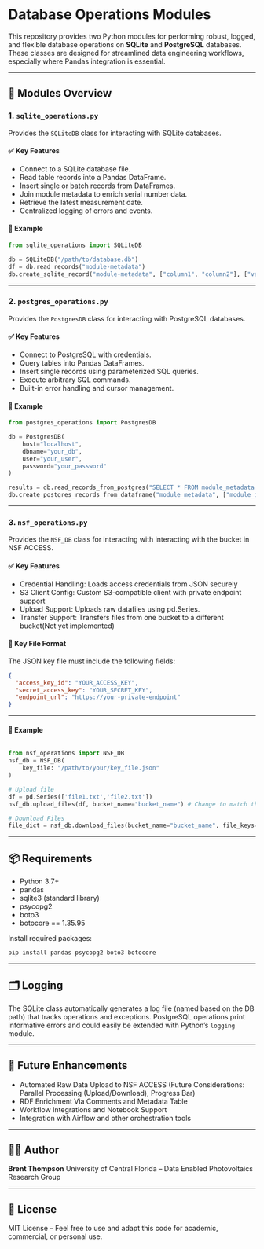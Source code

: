 
# Database Operations Modules

This repository provides two Python modules for performing robust, logged, and flexible database operations on **SQLite** and **PostgreSQL** databases. These classes are designed for streamlined data engineering workflows, especially where Pandas integration is essential.

---

## 📁 Modules Overview

### 1. `sqlite_operations.py`

Provides the `SQLiteDB` class for interacting with SQLite databases.

#### ✅ Key Features

* Connect to a SQLite database file.
* Read table records into a Pandas DataFrame.
* Insert single or batch records from DataFrames.
* Join module metadata to enrich serial number data.
* Retrieve the latest measurement date.
* Centralized logging of errors and events.

#### 📌 Example

```python
from sqlite_operations import SQLiteDB

db = SQLiteDB("/path/to/database.db")
df = db.read_records("module-metadata")
db.create_sqlite_record("module-metadata", ["column1", "column2"], ["value1", "value2"])
```

---

### 2. `postgres_operations.py`

Provides the `PostgresDB` class for interacting with PostgreSQL databases.

#### ✅ Key Features

* Connect to PostgreSQL with credentials.
* Query tables into Pandas DataFrames.
* Insert single records using parameterized SQL queries.
* Execute arbitrary SQL commands.
* Built-in error handling and cursor management.

#### 📌 Example

```python
from postgres_operations import PostgresDB

db = PostgresDB(
    host="localhost",
    dbname="your_db",
    user="your_user",
    password="your_password"
)

results = db.read_records_from_postgres("SELECT * FROM module_metadata;")
db.create_postgres_records_from_dataframe("module_metadata", ["module_id", "make"], ["123", "ABC Solar"])
```

---

### 3. `nsf_operations.py` 

Provides the `NSF_DB` class for interacting with interacting with the bucket in NSF ACCESS.

#### ✅ Key Features
* Credential Handling: Loads access credentials from JSON securely
* S3 Client Config: Custom S3-compatible client with private endpoint support
* Upload Support: Uploads raw datafiles using pd.Series.
* Transfer Support: Transfers files from one bucket to a different bucket(Not yet implemented)

#### 📂 Key File Format

The JSON key file must include the following fields:

```json
{
  "access_key_id": "YOUR_ACCESS_KEY",
  "secret_access_key": "YOUR_SECRET_KEY",
  "endpoint_url": "https://your-private-endpoint"
}
```

---

#### 📌 Example

```python

from nsf_operations import NSF_DB
nsf_db = NSF_DB(
    key_file: "/path/to/your/key_file.json"
)

# Upload file
df = pd.Series(['file1.txt','file2.txt'])
nsf_db.upload_files(df, bucket_name="bucket_name") # Change to match the bucket name to upload files

# Download Files
file_dict = nsf_db.download_files(bucket_name="bucket_name", file_keys=df) 


```


---

## 📦 Requirements

* Python 3.7+
* pandas
* sqlite3 (standard library)
* psycopg2
* boto3
* botocore == 1.35.95

Install required packages:

```bash
pip install pandas psycopg2 boto3 botocore
```

---

## 🗂️ Logging

The SQLite class automatically generates a log file (named based on the DB path) that tracks operations and exceptions. PostgreSQL operations print informative errors and could easily be extended with Python’s `logging` module.

---

## 🚀 Future Enhancements

* Automated Raw Data Upload to NSF ACCESS (Future Considerations: Parallel Processing (Upload/Download), Progress Bar)
* RDF Enrichment Via Comments and Metadata Table
* Workflow Integrations and Notebook Support
* Integration with Airflow and other orchestration tools

---

## 🧑‍💻 Author

**Brent Thompson**
University of Central Florida – Data Enabled Photovoltaics Research Group

---

## 📃 License

MIT License – Feel free to use and adapt this code for academic, commercial, or personal use.
